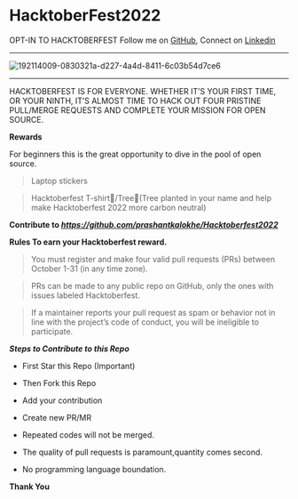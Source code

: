 # HacktoberFest2022
OPT-IN TO HACKTOBERFEST
Follow me on [GitHub](https://github.com/prashantkalokhe), Connect on [Linkedin](https://www.linkedin.com/in/prashant-kalokhe-8509a0199/)

----------------------------------------------------------------------

![192114009-0830321a-d227-4a4d-8411-6c03b54d7ce6](https://user-images.githubusercontent.com/85143283/193421745-be806853-f40c-44f3-9bed-fb083615635b.png)

----------------------------------------------------------------------

HACKTOBERFEST IS FOR EVERYONE. WHETHER IT’S YOUR FIRST TIME, OR YOUR NINTH, IT’S ALMOST TIME TO HACK OUT FOUR PRISTINE PULL/MERGE REQUESTS AND COMPLETE YOUR MISSION FOR OPEN SOURCE.

**Rewards**

For beginners this is the great opportunity to dive in the pool of open source.

>Laptop stickers

>Hacktoberfest T-shirt👕/Tree🌱(Tree planted in your name and help make Hacktoberfest 2022 more carbon neutral)

**Contribute to _https://github.com/prashantkalokhe/Hacktoberfest2022_**

**Rules To earn your Hacktoberfest reward.**

>You must register and make four valid pull requests (PRs) between October 1-31 (in any time zone).

>PRs can be made to any public repo on GitHub, only the ones with issues labeled Hacktoberfest.

>If a maintainer reports your pull request as spam or behavior not in line with the project’s code of conduct, you will be ineligible to participate.

***Steps to Contribute to this Repo***

- First Star this Repo (Important)

- Then Fork this Repo

- Add your contribution

- Create new PR/MR

- Repeated codes will not be merged.

- The quality of pull requests is paramount,quantity comes second.

- No programming language boundation.

**Thank You**
